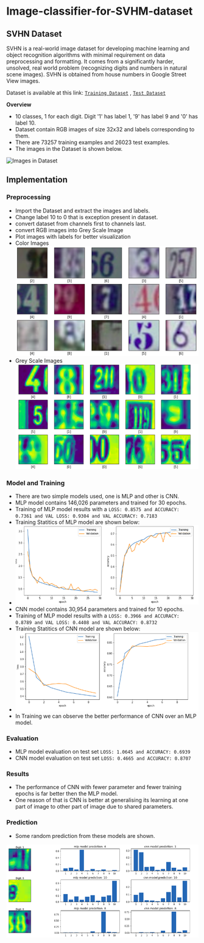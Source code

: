 # Image-classifier-for-SVHM-dataset

## SVHN Dataset
SVHN is a real-world image dataset for developing machine learning and object recognition algorithms with minimal requirement on data preprocessing and formatting.
It comes from a significantly harder, unsolved, real world problem (recognizing digits and numbers in natural scene images). SVHN is obtained from house numbers in Google Street View images.

Dataset is available at this link: [`Training Dataset`](http://ufldl.stanford.edu/housenumbers/train_32x32.mat) , [`Test Dataset`](http://ufldl.stanford.edu/housenumbers/test_32x32.mat)

**Overview**
* 10 classes, 1 for each digit. Digit '1' has label 1, '9' has label 9 and '0' has label 10.
* Dataset contain RGB images of size 32x32 and labels corresponding to them. 
* There are 73257 training examples and 26023 test examples. 
* The images in the Dataset is shown below.

![Images in Dataset](http://ufldl.stanford.edu/housenumbers/32x32eg.png)


## Implementation
### Preprocessing
  * Import the Dataset and extract the images and labels.
  * Change label 10 to 0 that is exception present in dataset.
  * convert dataset from channels first to channels last.
  * convert RGB images into Grey Scale Image
  * Plot images with labels for better visualization
  * Color Images    ![color image](Images/color_image.png) 
  * Grey Scale Images     ![grey scale image](Images/grey_scale_image.png)
### Model and Training
* There are two simple models used, one is MLP and other is CNN. 
* MLP model contains 146,026 parameters and trained for 30 epochs.
* Training of MLP model results with a `LOSS: 0.8575 and ACCURACY: 0.7361 and VAL LOSS: 0.9304 and VAL ACCURACY: 0.7183`
* Training Statitics of MLP model are shown below:
* ![MLP](Images/MLP.png)
* CNN model contains 30,954 parameters and trained for 10 epochs.
* Training of MLP model results with a `LOSS: 0.3966 and ACCURACY: 0.8789 and VAL LOSS: 0.4408 and VAL ACCURACY: 0.8732`
* Training Statitics of CNN model are shown below:
* ![CNN](Images/CNN.png)
* In Training we can observe the better performance of CNN over an MLP model.
### Evaluation
* MLP model evaluation on test set `LOSS: 1.0645 and ACCURACY: 0.6939`
* CNN model evaluation on test set `LOSS: 0.4665 and ACCURACY: 0.8707`
### Results
* The performance of CNN with fewer parameter and fewer training epochs is far better then the MLP model.
* One reason of that is CNN is better at generalising its learning at one part of image to other part of image due to shared parameters.
### Prediction
* Some random prediction from these models are shown.

![prediction](Images/prediction.png)
